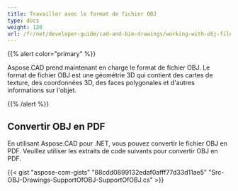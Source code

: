 ```yaml
---
title: Travailler avec le format de fichier OBJ
type: docs
weight: 120
url: /fr/net/developer-guide/cad-and-bim-drawings/working-with-obj-file-format/
---
```


{{% alert color="primary" %}}

Aspose.CAD prend maintenant en charge le format de fichier OBJ. Le format de fichier OBJ est une géométrie 3D qui contient des cartes de texture, des coordonnées 3D, des faces polygonales et d'autres informations sur l'objet.

{{% /alert %}}

## **Convertir OBJ en PDF**

En utilisant Aspose.CAD pour .NET, vous pouvez convertir le fichier OBJ en PDF. Veuillez utiliser les extraits de code suivants pour convertir OBJ en PDF.

{{< gist "aspose-com-gists" "88cdd0899132edaf0afff77d33d11ae5" "Src-OBJ-Drawings-SupportOfOBJ-SupportOfOBJ.cs" >}}
